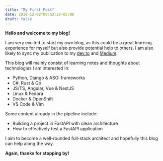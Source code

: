 ```yaml
---
title: "My First Post"
date: 2019-12-02T09:53:23-05:00
draft: false
---
```


**Hello and welcome to my blog!**

I am very excited to start my own blog, as this could be a great learning experience for myself but also provide potential help to others. I am also likely to sync my publication to my [dev.to](https://dev.to/hymanzhan) and [Medium](https://medium.com/@zhanxucong).

This blog will mainly consist of learning notes and thoughts about technologies I am interested in: 
 - Python, Django & ASGI frameworks
 - C#, Rust & Go 
 - JS/TS, Angular, Vue & NestJS
 - Linux & Fedora
 - Docker & OpenShift
 - VS Code & Vim

Some content already in the pipeline include:
 - Building a project in FastAPI with clean architecture
 - How to effectively test a FastAPI application

I aim to become a well-rounded full-stack architect and hopefully this blog can help along the way.

**Again, thanks for stopping by!**